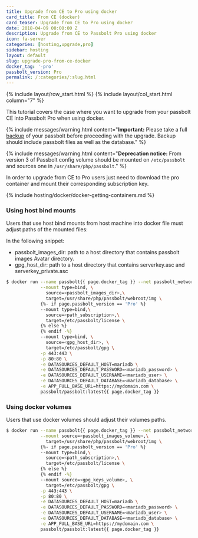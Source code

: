 ```yaml
---
title: Upgrade from CE to Pro using docker
card_title: From CE (docker)
card_teaser: Upgrade from CE to Pro using docker
date: 2018-04-09 00:00:00 Z
description: Upgrade from CE to Passbolt Pro using docker
icon: fa-server
categories: [hosting,upgrade,pro]
sidebar: hosting
layout: default
slug: upgrade-pro-from-ce-docker
docker_tag: '-pro'
passbolt_version: Pro
permalink: /:categories/:slug.html
---
```


{% include layout/row_start.html %}
{% include layout/col_start.html column="7" %}

This tutorial covers the case where you want to upgrade from your passbolt CE into Passbolt Pro when using docker.

{% include messages/warning.html
    content="**Important:** Please take a full [backup](/hosting/backup) of your passbolt before proceeding with the upgrade. Backup should include passbolt files as well as the database."
%}

{% include messages/warning.html
    content="**Deprecation notice:** From version 3 of Passbolt config volume should be mounted on `/etc/passbolt` and sources one in `/usr/share/php/passbolt`."
%}


In order to upgrade from CE to Pro users just need to download the pro container and mount their corresponding subscription key.

{% include hosting/docker/docker-getting-containers.md %}

### Using host bind mounts

Users that use host bind mounts from host machine into docker file must adjust paths of the mounted files:

In the following snippet:
- passbolt_images_dir: path to a host directory that contains passbolt images Avatar directory.
- gpg_host_dir: path to a host directory that contains serverkey.asc and serverkey_private.asc

```bash
$ docker run --name passbolt{{ page.docker_tag }} --net passbolt_network \
             --mount type=bind, \
               source=<passbolt_images_dir>,\
               target=/usr/share/php/passbolt/webroot/img \
             {%- if page.passbolt_version == 'Pro' %}
             --mount type=bind,\
               source=<path_subscription>,\
               target=/etc/passbolt/license \
             {% else %}
             {% endif -%}
             --mount type=bind, \
               source=<gpg_host_dir>, \
               target=/etc/passbolt/gpg \
             -p 443:443 \
             -p 80:80 \
             -e DATASOURCES_DEFAULT_HOST=mariadb \
             -e DATASOURCES_DEFAULT_PASSWORD=<mariadb_password> \
             -e DATASOURCES_DEFAULT_USERNAME=<mariadb_user> \
             -e DATASOURCES_DEFAULT_DATABASE=<mariadb_database> \
             -e APP_FULL_BASE_URL=https://mydomain.com \
             passbolt/passbolt:latest{{ page.docker_tag }}
```

### Using docker volumes

Users that use docker volumes should adjust their volumes paths.

```bash
$ docker run --name passbolt{{ page.docker_tag }} --net passbolt_network \
             --mount source=<passbolt_images_volume>,\
               target=/usr/share/php/passbolt/webroot/img \
             {%- if page.passbolt_version == 'Pro' %}
             --mount type=bind,\
               source=<path_subscription>,\
               target=/etc/passbolt/license \
             {% else %}
             {% endif -%}
             --mount source=<gpg_keys_volume>, \
               target=/etc/passbolt/gpg \
             -p 443:443 \
             -p 80:80 \
             -e DATASOURCES_DEFAULT_HOST=mariadb \
             -e DATASOURCES_DEFAULT_PASSWORD=<mariadb_password> \
             -e DATASOURCES_DEFAULT_USERNAME=<mariadb_user> \
             -e DATASOURCES_DEFAULT_DATABASE=<mariadb_database> \
             -e APP_FULL_BASE_URL=https://mydomain.com \
             passbolt/passbolt:latest{{ page.docker_tag }}
```
